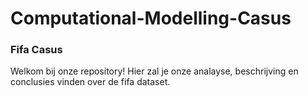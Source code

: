 # Computational-Modelling-Casus
### Fifa Casus
Welkom bij onze repository! 
Hier zal je onze analayse, beschrijving en conclusies vinden over de fifa dataset. 